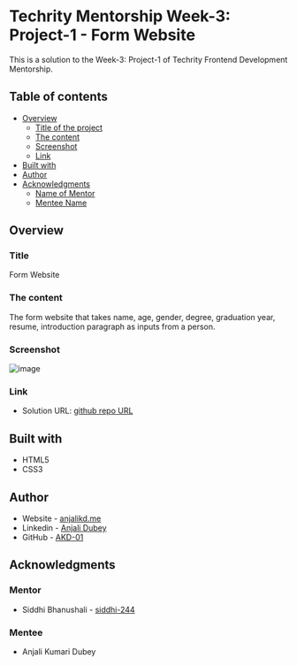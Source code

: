 # Techrity Mentorship Week-3: Project-1 - Form Website

This is a solution to the Week-3: Project-1 of Techrity Frontend Development Mentorship. 

## Table of contents

- [Overview](#overview)
  - [Title of the project](#title)
  - [The content](#the-content)
  - [Screenshot](#screenshot)
  - [Link](#link)
- [Built with](#built-with)
- [Author](#author)
- [Acknowledgments](#acknowledgments)
   - [Name of Mentor](#mentor)
   - [Mentee Name](#mentee)

## Overview

### Title
Form Website

### The content

The form website that takes name, age, gender, degree, graduation year, resume, introduction paragraph as inputs from a person.

### Screenshot

![image](https://user-images.githubusercontent.com/83454075/189524899-65e1c4d5-5049-4a75-ac15-93b6bf716264.png)

### Link

- Solution URL: [github repo URL](https://github.com/AKD-01/techrity/tree/Anjali_Kumari_Dubey/TMP2022/ANJALI_KUMARI_DUBEY/week-3/Project-1)

## Built with

- HTML5 
- CSS3

## Author

- Website - [anjalikd.me](https://www.anjalikd.me/)
- Linkedin - [Anjali Dubey](https://www.linkedin.com/in/akd-anjali-dubey-2001)
- GitHub - [AKD-01](https://github.com/AKD-01)

## Acknowledgments

### Mentor
- Siddhi Bhanushali - [siddhi-244](https://github.com/siddhi-244)

### Mentee
- Anjali Kumari Dubey